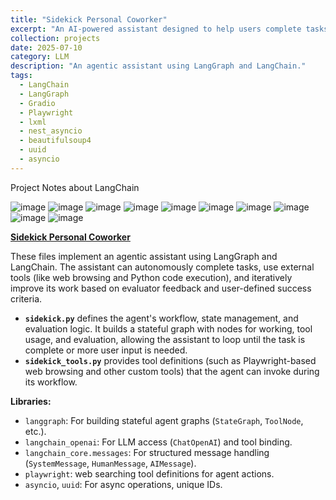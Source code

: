 ```yaml
---
title: "Sidekick Personal Coworker"
excerpt: "An AI-powered assistant designed to help users complete tasks interactively using Gradio Chat <br/><img src='/images/Agent_Course_26.png'>"
collection: projects
date: 2025-07-10
category: LLM
description: "An agentic assistant using LangGraph and LangChain."
tags:
  - LangChain
  - LangGraph
  - Gradio
  - Playwright
  - lxml
  - nest_asyncio
  - beautifulsoup4
  - uuid
  - asyncio
---
```



Project Notes about LangChain

![image](/images/Agent_Course_26.png)
![image](/images/Agent_Course_27.png)
![image](/images/Agent_Course_28.png)
![image](/images/Agent_Course_29.png)
![image](/images/Agent_Course_30.png)
![image](/images/Agent_Course_31.png)
![image](/images/Agent_Course_32.png)
![image](/images/Agent_Course_33.png)
![image](/images/Agent_Course_34.png)
![image](/images/Agent_Course_35.png)

**[Sidekick Personal Coworker](./sidekick_personal_coworker)**

These files implement an agentic assistant using LangGraph and LangChain. The assistant can autonomously complete tasks, use external tools (like web browsing and Python code execution), and iteratively improve its work based on evaluator feedback and user-defined success criteria.

- **`sidekick.py`** defines the agent's workflow, state management, and evaluation logic. It builds a stateful graph with nodes for working, tool usage, and evaluation, allowing the assistant to loop until the task is complete or more user input is needed.
- **`sidekick_tools.py`** provides tool definitions (such as Playwright-based web browsing and other custom tools) that the agent can invoke during its workflow.

**Libraries:**
- `langgraph`: For building stateful agent graphs (`StateGraph`, `ToolNode`, etc.).
- `langchain_openai`: For LLM access (`ChatOpenAI`) and tool binding.
- `langchain_core.messages`: For structured message handling (`SystemMessage`, `HumanMessage`, `AIMessage`).
- `playwright`: web searching tool definitions for agent actions.
- `asyncio`, `uuid`: For async operations, unique IDs.

